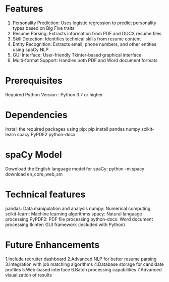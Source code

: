 # Features
1. Personality Prediction: Uses logistic regression to predict personality types based on Big Five traits
2. Resume Parsing: Extracts information from PDF and DOCX resume files
3. Skill Detection: Identifies technical skills from resume content
4. Entity Recognition: Extracts email, phone numbers, and other entities using spaCy NLP
5. GUI Interface: User-friendly Tkinter-based graphical interface
6. Multi-format Support: Handles both PDF and Word document formats

# Prerequisites
Required Python Version :
Python 3.7 or higher

# Dependencies
Install the required packages using pip:
pip install pandas numpy scikit-learn spacy PyPDF2 python-docx
# spaCy Model
Download the English language model for spaCy:
python -m spacy download en_core_web_sm

# Technical features
pandas: Data manipulation and analysis
numpy: Numerical computing
scikit-learn: Machine learning algorithms
spacy: Natural language processing
PyPDF2: PDF file processing
python-docx: Word document processing
tkinter: GUI framework (included with Python)

# Future Enhancements
1.Include recruiter dashboard
2.Advanced NLP for better resume parsing
3.Integration with job matching algorithms
4.Database storage for candidate profiles
5.Web-based interface
6.Batch processing capabilities
7.Advanced visualization of results
